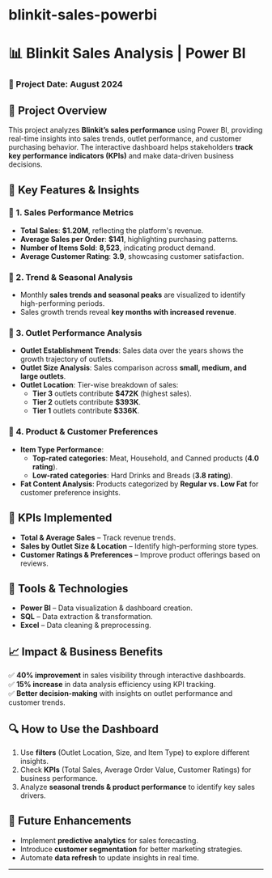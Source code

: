 # blinkit-sales-powerbi
# 📊 Blinkit Sales Analysis | Power BI  

### 📅 Project Date: August 2024  

## 📝 Project Overview  
This project analyzes **Blinkit’s sales performance** using Power BI, providing real-time insights into sales trends, outlet performance, and customer purchasing behavior. The interactive dashboard helps stakeholders **track key performance indicators (KPIs)** and make data-driven business decisions.  

## 🚀 Key Features & Insights  
### 📌 1. **Sales Performance Metrics**  
- **Total Sales**: **$1.20M**, reflecting the platform's revenue.  
- **Average Sales per Order**: **$141**, highlighting purchasing patterns.  
- **Number of Items Sold**: **8,523**, indicating product demand.  
- **Average Customer Rating**: **3.9**, showcasing customer satisfaction.  

### 📌 2. **Trend & Seasonal Analysis**  
- Monthly **sales trends and seasonal peaks** are visualized to identify high-performing periods.  
- Sales growth trends reveal **key months with increased revenue**.  

### 📌 3. **Outlet Performance Analysis**  
- **Outlet Establishment Trends**: Sales data over the years shows the growth trajectory of outlets.  
- **Outlet Size Analysis**: Sales comparison across **small, medium, and large outlets**.  
- **Outlet Location**: Tier-wise breakdown of sales:  
  - **Tier 3** outlets contribute **$472K** (highest sales).  
  - **Tier 2** outlets contribute **$393K**.  
  - **Tier 1** outlets contribute **$336K**.  

### 📌 4. **Product & Customer Preferences**  
- **Item Type Performance**:  
  - **Top-rated categories**: Meat, Household, and Canned products (**4.0 rating**).  
  - **Low-rated categories**: Hard Drinks and Breads (**3.8 rating**).  
- **Fat Content Analysis**: Products categorized by **Regular vs. Low Fat** for customer preference insights.  

## 🎯 KPIs Implemented  
- **Total & Average Sales** – Track revenue trends.  
- **Sales by Outlet Size & Location** – Identify high-performing store types.  
- **Customer Ratings & Preferences** – Improve product offerings based on reviews.  

## 📌 Tools & Technologies  
- **Power BI** – Data visualization & dashboard creation.  
- **SQL** – Data extraction & transformation.  
- **Excel** – Data cleaning & preprocessing.  

## 📈 Impact & Business Benefits  
✅ **40% improvement** in sales visibility through interactive dashboards.  
✅ **15% increase** in data analysis efficiency using KPI tracking.  
✅ **Better decision-making** with insights on outlet performance and customer trends.  

## 🔍 How to Use the Dashboard  
1. Use **filters** (Outlet Location, Size, and Item Type) to explore different insights.  
2. Check **KPIs** (Total Sales, Average Order Value, Customer Ratings) for business performance.  
3. Analyze **seasonal trends & product performance** to identify key sales drivers.  

## 📌 Future Enhancements  
- Implement **predictive analytics** for sales forecasting.  
- Introduce **customer segmentation** for better marketing strategies.  
- Automate **data refresh** to update insights in real time.  

---
